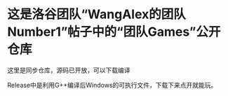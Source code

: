 # 这是洛谷团队“WangAlex的团队Number1”帖子中的“团队Games”公开仓库

这里是同步仓库，源码已开放，可以下载编译

Release中是利用G++编译后Windows的可执行文件，下载下来点开就能玩。